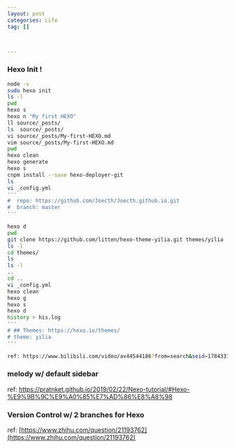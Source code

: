 ```yaml
---
layout: post
categories: Life
tag: [] 



---
```


### 

### Hexo Init !

```bash
node -v 
sudo hexo init 
ls -l 
pwd 
hexo s 
hexo n "My first HEXO"
ll source/_posts/
ls  source/_posts/
vi source/_posts/My-first-HEXO.md 
vim source/_posts/My-first-HEXO.md
pwd 
hexo clean 
hexo generate
hexo s 
cnpm install --save hexo-deployer-git
ls 
vi _config.yml 
'''
#  repo: https://github.com/Joecth/Joecth.github.io.git 
#  branch: master
'''

hexo d 
pwd 
git clone https://github.com/litten/hexo-theme-yilia.git themes/yilia
ls -l 
cd themes/
ls 
ls -l 
.. 
cd .. 
vi _config.yml 
hexo clean 
hexo g
hexo s
hexo d 
history > his.log
'''
# ## Themes: https://hexo.io/themes/
# theme: yilia
'''

ref: https://www.bilibili.com/video/av44544186?from=search&seid=17843376507979725408

```

### melody w/ default sidebar
ref: https://pratnket.github.io/2019/02/22/Nexo-tutorial/#Hexo-%E9%9B%9C%E9%A0%85%E7%AD%86%E8%A8%98



### Version Control w/ 2 branches for Hexo

ref: [https://www.zhihu.com/question/21193762](https://www.zhihu.com/question/21193762)







